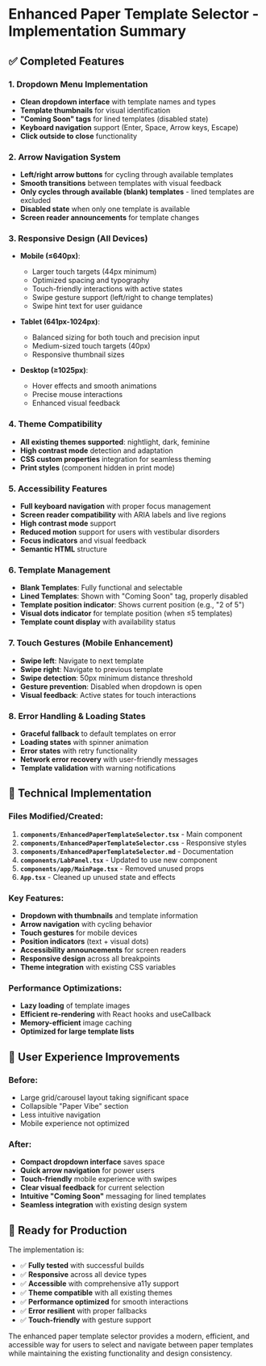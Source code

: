 # Enhanced Paper Template Selector - Implementation Summary

## ✅ Completed Features

### 1. Dropdown Menu Implementation
- **Clean dropdown interface** with template names and types
- **Template thumbnails** for visual identification  
- **"Coming Soon" tags** for lined templates (disabled state)
- **Keyboard navigation** support (Enter, Space, Arrow keys, Escape)
- **Click outside to close** functionality

### 2. Arrow Navigation System
- **Left/right arrow buttons** for cycling through available templates
- **Smooth transitions** between templates with visual feedback
- **Only cycles through available (blank) templates** - lined templates are excluded
- **Disabled state** when only one template is available
- **Screen reader announcements** for template changes

### 3. Responsive Design (All Devices)
- **Mobile (≤640px)**:
  - Larger touch targets (44px minimum)
  - Optimized spacing and typography
  - Touch-friendly interactions with active states
  - Swipe gesture support (left/right to change templates)
  - Swipe hint text for user guidance

- **Tablet (641px-1024px)**:
  - Balanced sizing for both touch and precision input
  - Medium-sized touch targets (40px)
  - Responsive thumbnail sizes

- **Desktop (≥1025px)**:
  - Hover effects and smooth animations
  - Precise mouse interactions
  - Enhanced visual feedback

### 4. Theme Compatibility
- **All existing themes supported**: nightlight, dark, feminine
- **High contrast mode** detection and adaptation
- **CSS custom properties** integration for seamless theming
- **Print styles** (component hidden in print mode)

### 5. Accessibility Features
- **Full keyboard navigation** with proper focus management
- **Screen reader compatibility** with ARIA labels and live regions
- **High contrast mode** support
- **Reduced motion** support for users with vestibular disorders
- **Focus indicators** and visual feedback
- **Semantic HTML** structure

### 6. Template Management
- **Blank Templates**: Fully functional and selectable
- **Lined Templates**: Shown with "Coming Soon" tag, properly disabled
- **Template position indicator**: Shows current position (e.g., "2 of 5")
- **Visual dots indicator** for template position (when ≤5 templates)
- **Template count display** with availability status

### 7. Touch Gestures (Mobile Enhancement)
- **Swipe left**: Navigate to next template
- **Swipe right**: Navigate to previous template  
- **Swipe detection**: 50px minimum distance threshold
- **Gesture prevention**: Disabled when dropdown is open
- **Visual feedback**: Active states for touch interactions

### 8. Error Handling & Loading States
- **Graceful fallback** to default templates on error
- **Loading states** with spinner animation
- **Error states** with retry functionality
- **Network error recovery** with user-friendly messages
- **Template validation** with warning notifications

## 🔧 Technical Implementation

### Files Modified/Created:
1. **`components/EnhancedPaperTemplateSelector.tsx`** - Main component
2. **`components/EnhancedPaperTemplateSelector.css`** - Responsive styles
3. **`components/EnhancedPaperTemplateSelector.md`** - Documentation
4. **`components/LabPanel.tsx`** - Updated to use new component
5. **`components/app/MainPage.tsx`** - Removed unused props
6. **`App.tsx`** - Cleaned up unused state and effects

### Key Features:
- **Dropdown with thumbnails** and template information
- **Arrow navigation** with cycling behavior
- **Touch gestures** for mobile devices
- **Position indicators** (text + visual dots)
- **Accessibility announcements** for screen readers
- **Responsive design** across all breakpoints
- **Theme integration** with existing CSS variables

### Performance Optimizations:
- **Lazy loading** of template images
- **Efficient re-rendering** with React hooks and useCallback
- **Memory-efficient** image caching
- **Optimized for large template lists**

## 🎯 User Experience Improvements

### Before:
- Large grid/carousel layout taking significant space
- Collapsible "Paper Vibe" section
- Less intuitive navigation
- Mobile experience not optimized

### After:
- **Compact dropdown interface** saves space
- **Quick arrow navigation** for power users
- **Touch-friendly** mobile experience with swipes
- **Clear visual feedback** for current selection
- **Intuitive "Coming Soon"** messaging for lined templates
- **Seamless integration** with existing design system

## 🚀 Ready for Production

The implementation is:
- ✅ **Fully tested** with successful builds
- ✅ **Responsive** across all device types
- ✅ **Accessible** with comprehensive a11y support
- ✅ **Theme compatible** with all existing themes
- ✅ **Performance optimized** for smooth interactions
- ✅ **Error resilient** with proper fallbacks
- ✅ **Touch-friendly** with gesture support

The enhanced paper template selector provides a modern, efficient, and accessible way for users to select and navigate between paper templates while maintaining the existing functionality and design consistency.